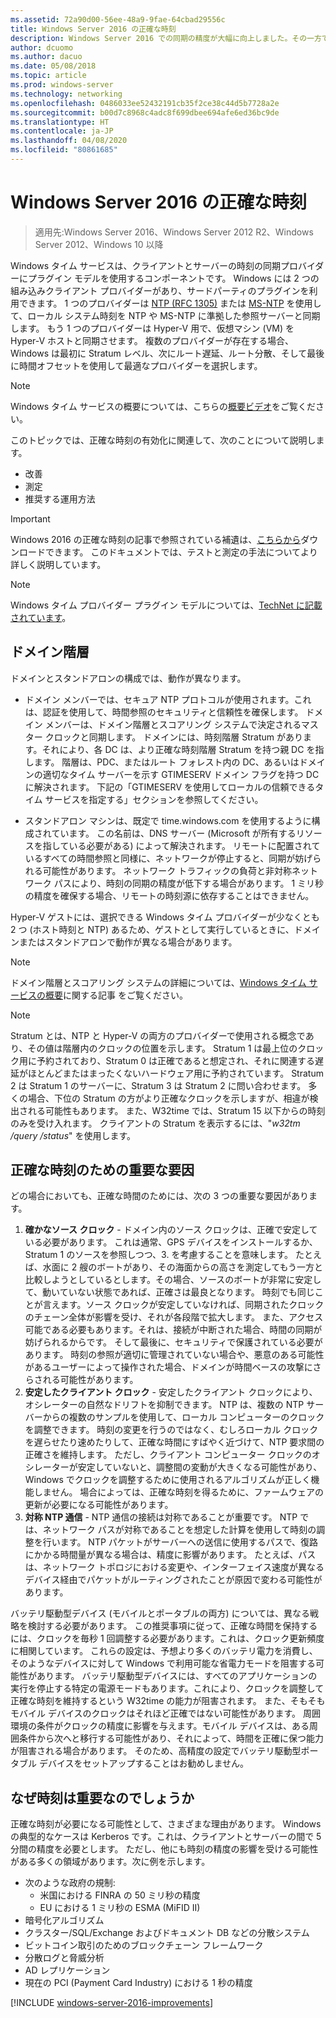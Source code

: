 ```yaml
---
ms.assetid: 72a90d00-56ee-48a9-9fae-64cbad29556c
title: Windows Server 2016 の正確な時刻
description: Windows Server 2016 での同期の精度が大幅に向上しました。その一方で、以前の Windows バージョンとの NTP の完全な後方互換性が維持されています。
author: dcuomo
ms.author: dacuo
ms.date: 05/08/2018
ms.topic: article
ms.prod: windows-server
ms.technology: networking
ms.openlocfilehash: 0486033ee52432191cb35f2ce38c44d5b7728a2e
ms.sourcegitcommit: b00d7c8968c4adc8f699dbee694afe6ed36bc9de
ms.translationtype: HT
ms.contentlocale: ja-JP
ms.lasthandoff: 04/08/2020
ms.locfileid: "80861685"
---
```

# <a name="accurate-time-for-windows-server-2016"></a>Windows Server 2016 の正確な時刻

>適用先:Windows Server 2016、Windows Server 2012 R2、Windows Server 2012、Windows 10 以降

Windows タイム サービスは、クライアントとサーバーの時刻の同期プロバイダーにプラグイン モデルを使用するコンポーネントです。  Windows には 2 つの組み込みクライアント プロバイダーがあり、サードパーティのプラグインを利用できます。 1 つのプロバイダーは [NTP (RFC 1305)](https://tools.ietf.org/html/rfc1305) または [MS-NTP](https://msdn.microsoft.com/library/cc246877.aspx) を使用して、ローカル システム時刻を NTP や MS-NTP に準拠した参照サーバーと同期します。 もう 1 つのプロバイダーは Hyper-V 用で、仮想マシン (VM) を Hyper-V ホストと同期させます。  複数のプロバイダーが存在する場合、Windows は最初に Stratum レベル、次にルート遅延、ルート分散、そして最後に時間オフセットを使用して最適なプロバイダーを選択します。

> [!NOTE]
> Windows タイム サービスの概要については、こちらの[概要ビデオ](https://aka.ms/WS2016TimeVideo)をご覧ください。

このトピックでは、正確な時刻の有効化に関連して、次のことについて説明します。 

- 改善
- 測定
- 推奨する運用方法

> [!IMPORTANT]
> Windows 2016 の正確な時刻の記事で参照されている補遺は、[こちらから](https://windocs.blob.core.windows.net/windocs/WindowsTimeSyncAccuracy_Addendum.pdf)ダウンロードできます。  このドキュメントでは、テストと測定の手法についてより詳しく説明しています。

> [!NOTE] 
> Windows タイム プロバイダー プラグイン モデルについては、[TechNet に記載されています](https://msdn.microsoft.com/library/windows/desktop/ms725475%28v=vs.85%29.aspx)。

## <a name="domain-hierarchy"></a>ドメイン階層
ドメインとスタンドアロンの構成では、動作が異なります。

- ドメイン メンバーでは、セキュア NTP プロトコルが使用されます。これは、認証を使用して、時間参照のセキュリティと信頼性を確保します。  ドメイン メンバーは、ドメイン階層とスコアリング システムで決定されるマスター クロックと同期します。  ドメインには、時刻階層 Stratum があります。それにより、各 DC は、より正確な時刻階層 Stratum を持つ親 DC を指します。  階層は、PDC、またはルート フォレスト内の DC、あるいはドメインの適切なタイム サーバーを示す GTIMESERV ドメイン フラグを持つ DC に解決されます。  下記の「GTIMESERV を使用してローカルの信頼できるタイム サービスを指定する」セクションを参照してください。

- スタンドアロン マシンは、既定で time.windows.com を使用するように構成されています。  この名前は、DNS サーバー (Microsoft が所有するリソースを指している必要がある) によって解決されます。  リモートに配置されているすべての時間参照と同様に、ネットワークが停止すると、同期が妨げられる可能性があります。  ネットワーク トラフィックの負荷と非対称ネットワーク パスにより、時刻の同期の精度が低下する場合があります。  1 ミリ秒の精度を確保する場合、リモートの時刻源に依存することはできません。

Hyper-V ゲストには、選択できる Windows タイム プロバイダーが少なくとも 2 つ (ホスト時刻と NTP) あるため、ゲストとして実行しているときに、ドメインまたはスタンドアロンで動作が異なる場合があります。

> [!NOTE] 
> ドメイン階層とスコアリング システムの詳細については、[Windows タイム サービスの概要](https://blogs.msdn.microsoft.com/w32time/2007/07/07/what-is-windows-time-service/)に関する記事 をご覧ください。

> [!NOTE]
> Stratum とは、NTP と Hyper-V の両方のプロバイダーで使用される概念であり、その値は階層内のクロックの位置を示します。  Stratum 1 は最上位のクロック用に予約されており、Stratum 0 は正確であると想定され、それに関連する遅延がほとんどまたはまったくないハードウェア用に予約されています。  Stratum 2 は Stratum 1 のサーバーに、Stratum 3 は Stratum 2 に問い合わせます。  多くの場合、下位の Stratum の方がより正確なクロックを示しますが、相違が検出される可能性もあります。  また、W32time では、Stratum 15 以下からの時刻のみを受け入れます。  クライアントの Stratum を表示するには、"*w32tm /query /status*" を使用します。

## <a name="critical-factors-for-accurate-time"></a>正確な時刻のための重要な要因
どの場合においても、正確な時間のためには、次の 3 つの重要な要因があります。

1. **確かなソース クロック** - ドメイン内のソース クロックは、正確で安定している必要があります。 これは通常、GPS デバイスをインストールするか、Stratum 1 のソースを参照しつつ、3. を考慮することを意味します。 たとえば、水面に 2 艘のボートがあり、その海面からの高さを測定してもう一方と比較しようとしているとします。その場合、ソースのボートが非常に安定して、動いていない状態であれば、正確さは最良となります。 時刻でも同じことが言えます。ソース クロックが安定していなければ、同期されたクロックのチェーン全体が影響を受け、それが各段階で拡大します。 また、アクセス可能である必要もあります。それは、接続が中断された場合、時間の同期が妨げられるからです。 そして最後に、セキュリティで保護されている必要があります。 時刻の参照が適切に管理されていない場合や、悪意のある可能性があるユーザーによって操作された場合、ドメインが時間ベースの攻撃にさらされる可能性があります。
2. **安定したクライアント クロック** - 安定したクライアント クロックにより、オシレーターの自然なドリフトを抑制できます。  NTP は、複数の NTP サーバーからの複数のサンプルを使用して、ローカル コンピューターのクロックを調整できます。  時刻の変更を行うのではなく、むしろローカル クロックを遅らせたり速めたりして、正確な時間にすばやく近づけて、NTP 要求間の正確さを維持します。  ただし、クライアント コンピューター クロックのオシレーターが安定していないと、調整間の変動が大きくなる可能性があり、Windows でクロックを調整するために使用されるアルゴリズムが正しく機能しません。  場合によっては、正確な時刻を得るために、ファームウェアの更新が必要になる可能性があります。
3. **対称 NTP 通信** - NTP 通信の接続は対称であることが重要です。  NTP では、ネットワーク パスが対称であることを想定した計算を使用して時刻の調整を行います。  NTP パケットがサーバーへの送信に使用するパスで、復路にかかる時間量が異なる場合は、精度に影響があります。  たとえば、パスは、ネットワーク トポロジにおける変更や、インターフェイス速度が異なるデバイス経由でパケットがルーティングされたことが原因で変わる可能性があります。

バッテリ駆動型デバイス (モバイルとポータブルの両方) については、異なる戦略を検討する必要があります。  この推奨事項に従って、正確な時間を保持するには、クロックを毎秒 1 回調整する必要があります。これは、クロック更新頻度に相関しています。 これらの設定は、予想より多くのバッテリ電力を消費し、そのようなデバイスに対して Windows で利用可能な省電力モードを阻害する可能性があります。 バッテリ駆動型デバイスには、すべてのアプリケーションの実行を停止する特定の電源モードもあります。これにより、クロックを調整して正確な時刻を維持するという W32time の能力が阻害されます。 また、そもそもモバイル デバイスのクロックはそれほど正確ではない可能性があります。  周囲環境の条件がクロックの精度に影響を与えます。モバイル デバイスは、ある周囲条件から次へと移行する可能性があり、それによって、時間を正確に保つ能力が阻害される場合があります。  そのため、高精度の設定でバッテリ駆動型ポータブル デバイスをセットアップすることはお勧めしません。 

## <a name="why-is-time-important"></a>なぜ時刻は重要なのでしょうか  
正確な時刻が必要になる可能性として、さまざまな理由があります。  Windows の典型的なケースは Kerberos です。これは、クライアントとサーバーの間で 5 分間の精度を必要とします。  ただし、他にも時刻の精度の影響を受ける可能性がある多くの領域があります。次に例を示します。


- 次のような政府の規制:
    - 米国における FINRA の 50 ミリ秒の精度
    - EU における 1 ミリ秒の ESMA (MiFID II)
- 暗号化アルゴリズム
- クラスター/SQL/Exchange およびドキュメント DB などの分散システム
- ビットコイン取引のためのブロックチェーン フレームワーク
- 分散ログと脅威分析 
- AD レプリケーション
- 現在の PCI (Payment Card Industry) における 1 秒の精度



[!INCLUDE [windows-server-2016-improvements](windows-server-2016-improvements.md)]
